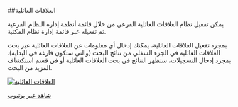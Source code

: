##العلاقات العائلية

يمكن تفعيل نظام العلاقات العائلية الفرعي من خلال قائمة أنظمة إدارة النظام الفرعية ثم تفعيله عبر قائمة إدارة نظام المكتبة.

بمجرد تفعيل العلاقات العائلية، يمكنك إدخال أي معلومات عن العلاقات العائلية عبر بحث العلاقات العائلية في الجزء السفلي من نتائج البحث (والتي ستكون فارغة في البداية). بمجرد إدخال التسجيلات، ستظهر النتائج في بحث العلاقات العائلية أو في قسم استكشاف المزيد من البحث.

[![العلاقات العائلية](/manual/images/Genealogy.jpg)](https://youtu.be/M62L7g_L13o)

[شاهد عبر يوتيوب](https://youtu.be/M62L7g_L13o)
